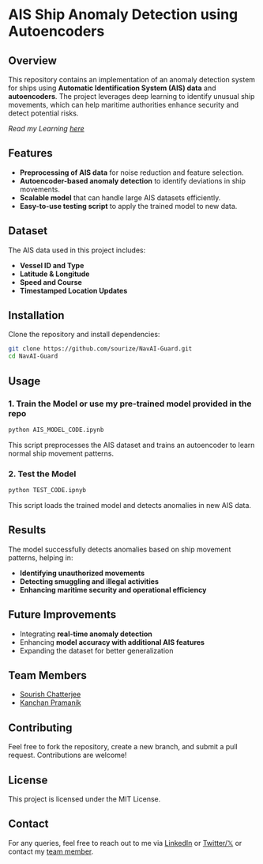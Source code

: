 # AIS Ship Anomaly Detection using Autoencoders

## Overview
This repository contains an implementation of an anomaly detection system for ships using **Automatic Identification System (AIS) data** and **autoencoders**. The project leverages deep learning to identify unusual ship movements, which can help maritime authorities enhance security and detect potential risks.

_Read my Learning [here](https://sourish.xyz/blog/anomaly-detection)_

## Features
- **Preprocessing of AIS data** for noise reduction and feature selection.
- **Autoencoder-based anomaly detection** to identify deviations in ship movements.
- **Scalable model** that can handle large AIS datasets efficiently.
- **Easy-to-use testing script** to apply the trained model to new data.

## Dataset
The AIS data used in this project includes:
- **Vessel ID and Type**
- **Latitude & Longitude**
- **Speed and Course**
- **Timestamped Location Updates**

## Installation
Clone the repository and install dependencies:
```bash
git clone https://github.com/sourize/NavAI-Guard.git
cd NavAI-Guard
```

## Usage
### 1. Train the Model or use my pre-trained model provided in the repo
```python
python AIS_MODEL_CODE.ipynb
```
This script preprocesses the AIS dataset and trains an autoencoder to learn normal ship movement patterns.

### 2. Test the Model
```python
python TEST_CODE.ipnyb
```
This script loads the trained model and detects anomalies in new AIS data.

## Results
The model successfully detects anomalies based on ship movement patterns, helping in:
- **Identifying unauthorized movements**
- **Detecting smuggling and illegal activities**
- **Enhancing maritime security and operational efficiency**

## Future Improvements
- Integrating **real-time anomaly detection**
- Enhancing **model accuracy with additional AIS features**
- Expanding the dataset for better generalization

## Team Members
- [Sourish Chatterjee](https://www.linkedin.com/in/sourish-chatterjee)
- [Kanchan Pramanik](https://www.linkedin.com/in/kanchan2003/)

## Contributing
Feel free to fork the repository, create a new branch, and submit a pull request. Contributions are welcome!

## License
This project is licensed under the MIT License.

## Contact
For any queries, feel free to reach out to me via [LinkedIn](https://www.linkedin.com/in/sourish-chatterjee) or [Twitter/𝕏](https://x.com/sourize_) or contact my [team member](https://www.linkedin.com/in/kanchan2003/).

